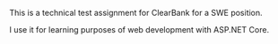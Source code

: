 This is a technical test assignment for ClearBank for a SWE position.

I use it for learning purposes of web development with ASP.NET Core.
